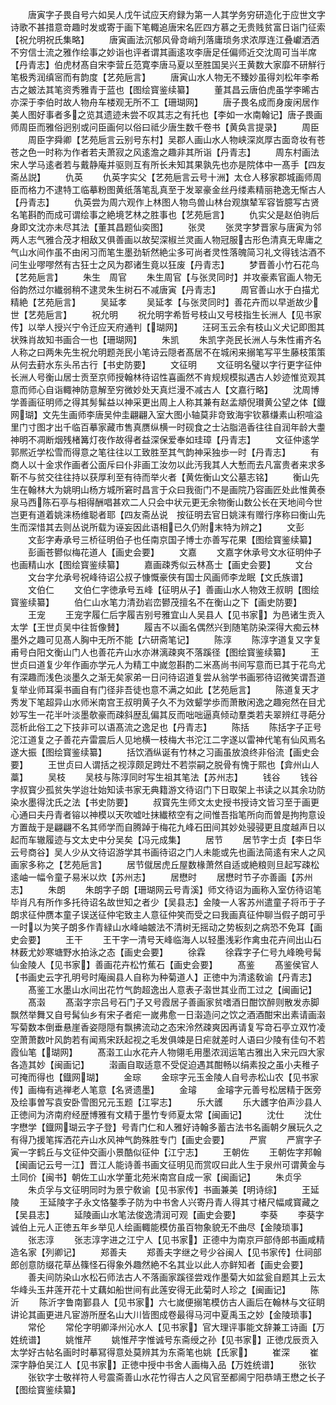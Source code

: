 <!-- { "loadSidebar": true } -->
　　唐寅字子畏自号六如吴人戊午试应天府録为第一人其学务穷研造化于应世文字诗歌不甚措意竒趣时发或寄于画下笔輙追唐宋名匠四方慕之无贵贱贫富日诣门征索【祝允明祝氏集略】
　　唐寅画法沉郁风骨竒峭刋落庸琐务求浓厚连江叠巘洒洒不穷信士流之雅作绘事之妙诣也评者谓其画逺攻李唐足任偏师近交沈周可当半席【丹青志】伯虎材髙自宋李营丘范寛李唐马夏以至胜国吴兴王黄数大家靡不研觧行笔极秀润缜宻而有韵度【艺苑巵言】
　　唐寅山水人物无不臻妙虽得刘松年李希古之皴法其笔资秀雅青于蓝也【图绘寳鉴续纂】
　　董其昌云唐伯虎虽学李晞古亦深于李伯时故人物舟车楼观无所不工【珊瑚网】
　　唐子畏名成而身废闲居作美人图好事者多之览其遗迹未尝不叹其志之有托也【李如一水南翰记】唐子畏画师周臣而雅俗迥别或问臣画何以俗曰祗少唐生数千卷书【黄奂言提录】
　　周臣
　　周臣字舜卿【艺苑巵言云别号东村】吴郡人画山水人物峡深岚厚古面竒妆有苍苍之色一时称为作者若夫萧寂之风逺澹之趣非其所诣【丹青志】
　　周东村画法宋人学马逺者若与戴静庵并驱则互有所长未知其果孰先也亦是院体中一髙手【四友斋丛説】
　　仇英
　　仇英字实父【艺苑巵言云号十洲】太仓人移家郡城画师周臣而格力不逮特工临摹粉图黄纸落笔乱真至于发翠豪金丝丹缕素精丽艳逸无惭古人【丹青志】
　　仇英尝为周六观作上林图人物鸟兽山林台观旗辇军容皆臆写古贤名笔斟酌而成可谓绘事之絶境艺林之胜事也【艺苑巵言】
　　仇实父是赵伯驹后身即文沈亦未尽其法【董其昌题仙奕图】
　　张灵
　　张灵字梦晋家与唐寅为邻两人志气雅合茂才相敌又俱善画以故契深椒兰灵画人物冠服古形色清真无卑庸之气山水间作虽不由闲习而笔生墨劲斩然絶尘多可尚者灵性落魄简习礼文得钱沽酒不问生业嘐嘐然有古狂士之风为郡诸生竟以狂废【丹青志】
　　梦晋善小竹石花鸟【艺苑巵言】
　　朱生　周官
　　朱生周官【与张灵同时】并攻豪素官画人物无俗韵然过尔纎弱稍不逮灵朱生树石不减唐寅【丹青志】
　　周官善山水于白描尤精絶【艺苑巵言】
　　吴延孝
　　吴延孝【与张灵同时】善花卉而以早逝故少世【艺苑巵言】
　　祝允明
　　祝允明字希哲号枝山又号枝指生长洲人【见书家传】以举人授兴宁令迁应天府通判【瑚网】
　　汪砢玉云余有枝山义犬记即图其状殊肖故知书画合一也【珊瑚网】
　　朱凯
　　朱凯字尧民长洲人与朱性甫齐名人称之曰两朱先生祝允明题尧民小笔诗云隠者髙居不在城闲来搦笔写平生藤枝策策从何去葑水东头吊古行【书史防要】
　　文征明
　　文征明名璧以字行更字征仲长洲人号衡山居士贡至京师授翰林待诏性喜画然不肯规规模拟遇古人妙迹惟览观其意而师心自诣輙神防意解至穷微妙处天真烂漫不减古人【文嘉行略】
　　沈周博学善画征明师之得其髣髴益以神采更出周上人称其兼有赵孟頫倪瓉黄公望之体【鐡网瑚】文先生画师李唐吴仲圭翩翩入室大图小轴莫非竒致海宇钦慕缣素山积喧溢里门寸图才出千临百摹家藏市售真赝纵横一时砚食之士沾脂浥香往往自润年龄大耋神明不凋断烟残楮篝灯夜作故得者益深保爱奉如珪璋【丹青志】
　　文征仲逺学郭熈近学松雪而得意之笔往往以工致胜至其气韵神采独歩一时【丹青志】
　　有商人以十金求作画者公面斥曰仆非画工汝勿以此汚我其人大慙而去凡富贵者来求多靳不与贫交往往持以获厚利至有待而举火者【黄佐衡山文公墓志铭】
　　衡山先生在翰林大为姚明山杨方城所窘时昌言于众曰我衙门不是画院乃容画匠处此惟黄泰泉马西陈石亭与相得酬唱甚欢二人只会中状元更无余物衡山数公长在天地间今世岂更有道着姚涞杨维聪者耶【四友斋丛说　按征明去官日姚涞有赠行序称曰衡山先生而深惜其去则丛说所载为诬妄因此语相已久仍附末特为辨之】
　　文彭
　　文彭字寿承号三桥征明伯子也任南京国子博士亦善写花果【图绘寳鉴续纂】
　　彭画苍鬰似梅花道人【画史会要】
　　文嘉
　　文嘉字休承号文水征明仲子也画精山水【图绘寳鉴续纂】
　　嘉画疎秀似云林髙士【画史会要】
　　文台
　　文台字允承号祝峰待诏公叔子慷慨豪侠有国士风画师李龙眠【文氏族谱】
　　文伯仁
　　文伯仁字徳承号五峰【征明从子】善画山水人物效王叔眀【图绘寳鉴续纂】
　　伯仁山水笔力清劲岩峦鬰茂擅名不在衡山之下【画史防要】
　　王宠
　　王宠字履仁后字履吉别号雅宜山人吴县人【见书家】为邑诸生贡入太学【王世贞吴中往哲像賛】
　　履吉不以画名偶然兴到随笔防染深得大痴云林墨外之趣可见髙人胸中无所不能【六研斋笔记】
　　陈淳
　　陈淳字道复又字复甫号白阳文衡山门人也善花卉山水亦淋漓疎爽不落蹊径【图绘寳鉴续纂】
　　王世贞曰道复少年作画亦学元人为精工中嵗忽斟酌二米髙尚书间写意而已其于花鸟尤有深趣而浅色淡墨久之渐无矣家弟一日问待诏道复尝从翁学书画邪待诏微笑谓吾道复举业师耳渠书画自有门径非吾徒也意不满之如此【艺苑巵言】
　　陈道复天才秀发下笔超异山水师米南宫王叔明黄子久不为效颦学歩而萧散闲逸之趣宛然在目尤妙写生一花半叶淡墨欹豪而疎斜歴乱偏其反而咄咄逼真倾动羣类若夫翠辨红寻葩分蕊析此俗工之下技非可以语髙流之逸足也【丹青志】
　　陈括
　　陈括字子正号沱江道复之子善花卉雷震后人见地横一枝梅大书沱江二字遂以雷神代笔有仙风焉名遂大振【图绘寳鉴续纂】
　　括饮酒纵诞有竹林之习画虽放浪终非俗流【画史会要】
　　王世贞曰人谓括之视淳颇足跨灶不若崇嗣之脱骨有愧于熙也【弇州山人藁】
　　吴枝
　　吴枝与陈淳同时写生祖其笔法【苏州志】
　　钱谷
　　钱谷字叔寳少孤贫失学迨壮始知读书家无典籍游文待诏门下日取架上书读之以其余功防染水墨得沈氏之法【书史防要】
　　叔寳先生师文太史授书授诗文皆习至于画更心通曰夫丹青者镕以神模以天吹嘘吐抹纎秾空有之间惟吾指笔所向而曽是拘拘意设方置哉于是翩翩不名其师学而自腾踔于梅花九峰石田间其妙处骎骎更且度越声日以起而车辙履迹与文太史中分吴矣【冯元成集】
　　居节
　　居节字士贞【李日华云号商谷】吴人少从文待诏游学其书画待诏之门人未能或先也画法简逺有宋人之风画家多称之【艺苑巵言】
　　居节僦居虎丘屋数椽萧然自适或絶粮则旦起写疎松逺岫一幅令童子易米以炊【苏州志】
　　居懋时
　　居懋时节子亦善画【苏州志】
　　朱朗
　　朱朗字子朗【珊瑚网云号青溪】师文待诏为画称入室仿待诏笔毕肖凡有所作多托待诏名故世知之者少【吴县志】金陵一人客苏州遣童子将币于子朗求征仲赝本童子误送征仲宅致主人意征仲笑而受之曰我画真征仲聊当假子朗可乎一时以为笑子朗多作青緑山水峰岫皴法不清树无摇动之势板刻之病恐不免耳【画史会要】
　　王干
　　王干字一清号天峰临海人以轻墨浅彩作禽虫花卉间出山石林薮尤妙寒塘野水拍泳之态【画史会要】
　　徐霖
　　徐霖字子仁号九峰晩号髯仙金陵人【见书家】善画花卉松竹蕉石【画史会要】
　　髙鉴
　　髙鉴侯官人【书画史云字孔明号时庵闽县人自称为种菊道人】正徳中为清逺敎谕【丹青志】
　　髙鉴工水墨山水间出花竹气韵超逸出人意表子濲世其业而工过之【闽画记】
　　髙濲
　　髙濲字宗吕号石门子又号霞居子善画家贫嗜酒日酣饮醉则散发赤脚飘然举舞又自号髯仙乡有宋子者疟一嵗弗愈一日濲造问之饮之酒酒酣宋出素请画濲写菊数本倒垂悬崖香姿隠隠有飘拂流动之态宋泠然疎爽因再请复写竒石亭立双竹凌空萧萧数叶风韵若有闻焉宋跃起视之毛发俱竦是日疟就差时人语曰少陵有佳句不若霞仙笔【瑚网】
　　髙濲工山水花卉人物翎毛用墨浓润运笔古雅出入宋元四大家各造其妙【闽画记】
　　濲画自取适意不受促迫遇其酣畅以绢素投之虽小夫稚子可掩而得也【鐡网瑚】
　　金琮
　　金琮字元玉金陵人自号赤松山农【见书家传】画梅有逃禅老人笔意【名贤遗墨】
　　金璿
　　金璿字元善号松居精于医旁及绘事曽写袁安卧雪图兄元玉题【江寜志】
　　乐大頀
　　乐大頀字伯声沙县人正徳间为济南府经歴博雅有文精于墨竹专师夏太常【闽画记】
　　沈仕
　　沈仕字懋学【鐡网瑚云字子登】号青门仁和人雅好诗翰多蓄古法书名画朝夕展玩久之有得乃援笔挥洒花卉山水风神气韵殊胜专门【画史会要】
　　严賔
　　严賔字子寅一字鹤丘与文征仲交画小景酷似征仲【江宁志】
　　王朝佐
　　王朝佐字邦翰【闽画记云号一江】晋江人能诗善书画文征明见而赏叹曰此人生于泉州可谓黄金与土同价【闽书】朝佐工山水学董北苑米南宫自成一家【闽画记】
　　朱贞孚
　　朱贞孚与文征明同时为景宁敎谕【见书家传】书画兼美【明诗综】
　　王延陵
　　王延陵字子永文恪鏊季子防为中书舍人兴寄丹青人得其寸楮尺幅咸寳藏之【吴县志】
　　延陵画山水笔法俊逸清润可观【画史会要】
　　李葵
　　李葵字诚伯上元人正徳五年乡举见人绘画輙能模仿虽百物象貌无不曲尽【金陵琐事】
　　张志淳
　　张志淳字进之江宁人【见书家】正德中为南京戸部侍郎书画咸精造名家【列卿记】
　　郑善夫
　　郑善夫字继之号少谷闽人【见书家传】仕祠部郎创意防缀花草丛篠怪石得象外趣然絶不名其业以此人亦鲜知者【画史会要】
　　善夫间防染山水松石师法古人不落画家蹊径尝戏作墨菊大如盆瓮自题其上云太华峰头玉井莲开花十丈藕如船世间有此莲安得无此菊时人珍之【闽画记】
　　陈沂
　　陈沂字鲁南鄞县人【见书家】六七嵗便搦笔模仿古人画后在翰林与文征眀讲论其画更进凡宦游所歴名山大川皆图成卷最得马河中夏禹玉之妙【金陵琐事】
　　常伦
　　常伦字明卿泽州沁水人【见书家】官大理评事能文辞兼工诗画【万姓统谱】
　　姚惟芹
　　姚惟芹字惟诚号东斋绶之孙【见书家】正徳戊辰贡入太学好古帖名画时时摹冩得意处莫辨其为东斋笔也姚【氏家】
　　崔深
　　崔深字静伯吴江人【见书家】正徳中授中书舍人画梅入品【万姓统谱】
　　张钦
　　张钦字士敬祥符人号震斋善山水花竹得古人之风官至都阃宁阳恭靖王懋之长子【图绘寳鉴续纂】
